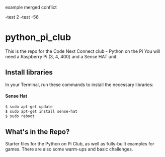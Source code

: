 

example merged conflict 

-test 2 
-test
-56 
# python_pi_club
This is the repo for the Code Next Connect club - Python on the Pi
You will need a Raspberry Pi (3, 4, 400) and a Sense HAT unit.

## Install libraries
In your Terminal, run these commands to install the necessary libraries:

#### Sense Hat
```bash
$ sudo apt-get update
$ sudo apt-get install sense-hat
$ sudo reboot

```
## What's in the Repo?
Starter files for the Python on Pi Club, as well as fully-built examples for games. There are also some warm-ups and basic challenges. 

